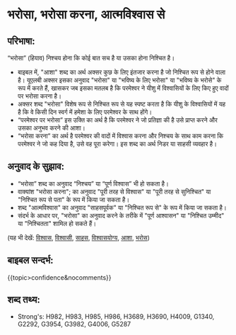 # भरोसा, भरोसा करना, आत्मविश्वास से #

## परिभाषा: ##

“भरोसा” (हियाव) निश्चय होना कि कोई बात सच है या उसका होना निश्चित है।

* बाइबल में, "आशा" शब्द का अर्थ अक्सर कुछ के लिए इंतजार करना है जो निश्चित रूप से होने वाला है। यूएलबी अक्सर इसका अनुवाद "भरोसा" या "भविष्य के लिए भरोसा" या "भविष्य के भरोसे" के रूप में करते हैं, खासकर जब इसका मतलब है कि परमेश्वर ने यीशु में विश्वासियों के लिए किए हुए वादों पर भरोसा करना है।
* अक्सर शब्द "भरोसा" विशेष रूप से निश्चित रूप से यह स्पष्ट करता है कि यीशु के विश्वासियों में यह है कि वे किसी दिन स्वर्ग में हमेशा के लिए परमेश्वर के साथ होंगे।
* “परमेश्वर पर भरोसा” इस उक्ति का अर्थ है कि परमेश्वर ने जो प्रतिज्ञा की है उसे प्राप्त करने और उसका अनुभव करने की आशा।
* “भरोसा करना” का अर्थ है  परमेश्वर की वादों में विश्वास करना और निश्चय के साथ काम करना कि परमेश्वर ने जो कह दिया है, उसे वह पूरा करेगा। इस शब्द का अर्थ निडर या साहसी व्यवहार है।

## अनुवाद के सुझाव: ##

* “भरोसा” शब्द का अनुवाद “निश्चय” या “पूर्ण विश्वास” भी हो सकता है।
* वाक्यांश "भरोसा करना"; का अनुवाद "पूरी तरह से विश्वास" या "पूरी तरह से सुनिश्चित" या "निश्चित रूप से पता" के रूप में किया जा सकता है।
* शब्द "आत्मविश्वास" का अनुवाद "साहसपूर्वक" या "निश्चित रूप से" के रूप में किया जा सकता है।
* संदर्भ के आधार पर, "भरोसा" का अनुवाद करने के तरीके में "पूर्ण आश्वासन" या "निश्चित उम्मीद" या "निश्चितता" शामिल हो सकते हैं।

(यह भी देखें: [विश्वास](../kt/believe.md), [विश्वासी](../kt/believer.md), [साहस](../other/bold.md), [विश्वासयोग्य](../kt/faithful.md), [आशा](../kt/hope.md), [भरोस](../kt/trust.md))

## बाइबल सन्दर्भ: ##

{{topic>confidence&nocomments}}

## शब्द तथ्य: ##

* Strong's: H982, H983, H985, H986, H3689, H3690, H4009, G1340, G2292, G3954, G3982, G4006, G5287
